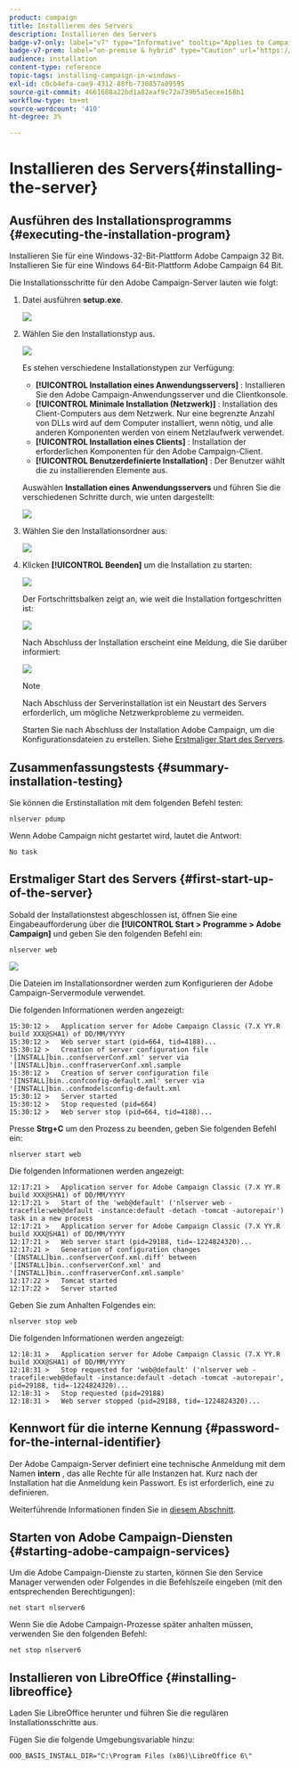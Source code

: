 ```yaml
---
product: campaign
title: Installieren des Servers
description: Installieren des Servers
badge-v7-only: label="v7" type="Informative" tooltip="Applies to Campaign Classic v7 only"
badge-v7-prem: label="on-premise & hybrid" type="Caution" url="https://experienceleague.adobe.com/docs/campaign-classic/using/installing-campaign-classic/architecture-and-hosting-models/hosting-models-lp/hosting-models.html" tooltip="Applies to on-premise and hybrid deployments only"
audience: installation
content-type: reference
topic-tags: installing-campaign-in-windows-
exl-id: c0cb4efa-cae9-4312-88fb-738857a89595
source-git-commit: 4661688a22bd1a82eaf9c72a739b5a5ecee168b1
workflow-type: tm+mt
source-wordcount: '410'
ht-degree: 3%

---
```


# Installieren des Servers{#installing-the-server}



## Ausführen des Installationsprogramms {#executing-the-installation-program}

Installieren Sie für eine Windows-32-Bit-Plattform Adobe Campaign 32 Bit. Installieren Sie für eine Windows 64-Bit-Plattform Adobe Campaign 64 Bit.

Die Installationsschritte für den Adobe Campaign-Server lauten wie folgt:

1. Datei ausführen **setup.exe**.

   ![](assets/s_ncs_install_installer_01.png)

1. Wählen Sie den Installationstyp aus.

   ![](assets/s_ncs_install_installer_01a.png)

   Es stehen verschiedene Installationstypen zur Verfügung:

   * **[!UICONTROL Installation eines Anwendungsservers]** : Installieren Sie den Adobe Campaign-Anwendungsserver und die Clientkonsole.
   * **[!UICONTROL Minimale Installation (Netzwerk)]** : Installation des Client-Computers aus dem Netzwerk. Nur eine begrenzte Anzahl von DLLs wird auf dem Computer installiert, wenn nötig, und alle anderen Komponenten werden von einem Netzlaufwerk verwendet.
   * **[!UICONTROL Installation eines Clients]** : Installation der erforderlichen Komponenten für den Adobe Campaign-Client.
   * **[!UICONTROL Benutzerdefinierte Installation]** : Der Benutzer wählt die zu installierenden Elemente aus.

   Auswählen **Installation eines Anwendungsservers** und führen Sie die verschiedenen Schritte durch, wie unten dargestellt:

   ![](assets/s_ncs_install_installer_02.png)

1. Wählen Sie den Installationsordner aus:

   ![](assets/s_ncs_install_installer_03.png)

1. Klicken **[!UICONTROL Beenden]** um die Installation zu starten:

   ![](assets/s_ncs_install_installer_04.png)

   Der Fortschrittsbalken zeigt an, wie weit die Installation fortgeschritten ist:

   ![](assets/s_ncs_install_installer_05.png)

   Nach Abschluss der Installation erscheint eine Meldung, die Sie darüber informiert:

   ![](assets/s_ncs_install_installer_06.png)

   >[!NOTE]
   >
   >Nach Abschluss der Serverinstallation ist ein Neustart des Servers erforderlich, um mögliche Netzwerkprobleme zu vermeiden.

   Starten Sie nach Abschluss der Installation Adobe Campaign, um die Konfigurationsdateien zu erstellen. Siehe [Erstmaliger Start des Servers](#first-start-up-of-the-server).

## Zusammenfassungstests {#summary-installation-testing}

Sie können die Erstinstallation mit dem folgenden Befehl testen:

```
nlserver pdump
```

Wenn Adobe Campaign nicht gestartet wird, lautet die Antwort:

```
No task
```

## Erstmaliger Start des Servers {#first-start-up-of-the-server}

Sobald der Installationstest abgeschlossen ist, öffnen Sie eine Eingabeaufforderung über die **[!UICONTROL Start > Programme > Adobe Campaign]** und geben Sie den folgenden Befehl ein:

```
nlserver web
```

![](assets/s_ncs_install_cmd_nlserverweb.png)

Die Dateien im Installationsordner werden zum Konfigurieren der Adobe Campaign-Servermodule verwendet.

Die folgenden Informationen werden angezeigt:

```
15:30:12 >   Application server for Adobe Campaign Classic (7.X YY.R build XXX@SHA1) of DD/MM/YYYY
15:30:12 >   Web server start (pid=664, tid=4188)...
15:30:12 >   Creation of server configuration file '[INSTALL]bin..confserverConf.xml' server via '[INSTALL]bin..conffraserverConf.xml.sample
15:30:12 >   Creation of server configuration file '[INSTALL]bin..confconfig-default.xml' server via '[INSTALL]bin..confmodelsconfig-default.xml
15:30:12 >   Server started
15:30:12 >   Stop requested (pid=664)
15:30:12 >   Web server stop (pid=664, tid=4188)...
```

Presse **Strg+C** um den Prozess zu beenden, geben Sie folgenden Befehl ein:

```
nlserver start web
```

Die folgenden Informationen werden angezeigt:

```
12:17:21 >   Application server for Adobe Campaign Classic (7.X YY.R build XXX@SHA1) of DD/MM/YYYY
12:17:21 >   Start of the 'web@default' ('nlserver web -tracefile:web@default -instance:default -detach -tomcat -autorepair') task in a new process 
12:17:21 >   Application server for Adobe Campaign Classic (7.X YY.R build XXX@SHA1) of DD/MM/YYYY
12:17:21 >   Web server start (pid=29188, tid=-1224824320)...
12:17:21 >   Generation of configuration changes '[INSTALL]bin..confserverConf.xml.diff' between '[INSTALL]bin..confserverConf.xml' and '[INSTALL]bin..conffraserverConf.xml.sample'
12:17:22 >   Tomcat started
12:17:22 >   Server started
```

Geben Sie zum Anhalten Folgendes ein:

```
nlserver stop web
```

Die folgenden Informationen werden angezeigt:

```
12:18:31 >   Application server for Adobe Campaign Classic (7.X YY.R build XXX@SHA1) of DD/MM/YYYY
12:18:31 >   Stop requested for 'web@default' ('nlserver web -tracefile:web@default -instance:default -detach -tomcat -autorepair', pid=29188, tid=-1224824320)...
12:18:31 >   Stop requested (pid=29188)
12:18:31 >   Web server stopped (pid=29188, tid=-1224824320)...
```

## Kennwort für die interne Kennung {#password-for-the-internal-identifier}

Der Adobe Campaign-Server definiert eine technische Anmeldung mit dem Namen **intern** , das alle Rechte für alle Instanzen hat. Kurz nach der Installation hat die Anmeldung kein Passwort. Es ist erforderlich, eine zu definieren.

Weiterführende Informationen finden Sie in [diesem Abschnitt](../../installation/using/configuring-campaign-server.md#internal-identifier).

## Starten von Adobe Campaign-Diensten {#starting-adobe-campaign-services}

Um die Adobe Campaign-Dienste zu starten, können Sie den Service Manager verwenden oder Folgendes in die Befehlszeile eingeben (mit den entsprechenden Berechtigungen):

```
net start nlserver6
```

Wenn Sie die Adobe Campaign-Prozesse später anhalten müssen, verwenden Sie den folgenden Befehl:

```
net stop nlserver6
```

## Installieren von LibreOffice {#installing-libreoffice}

Laden Sie LibreOffice herunter und führen Sie die regulären Installationsschritte aus.

Fügen Sie die folgende Umgebungsvariable hinzu:

```
OOO_BASIS_INSTALL_DIR="C:\Program Files (x86)\LibreOffice 6\"
```
